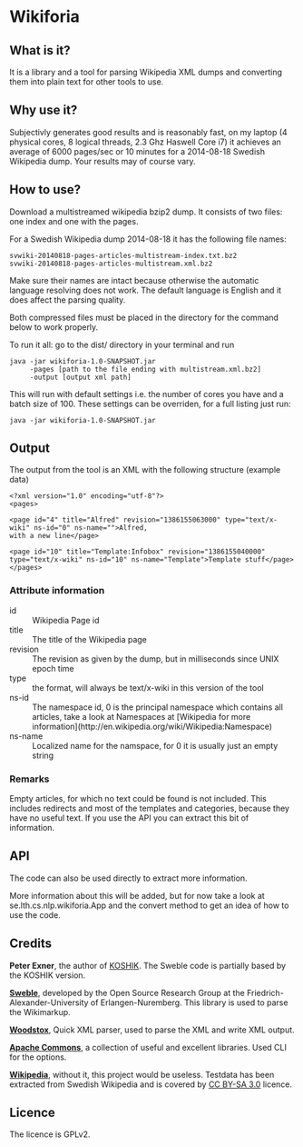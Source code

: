Wikiforia
=========

What is it?
-----------
It is a library and a tool for parsing Wikipedia XML dumps and converting them into plain text for other tools to use.

Why use it?
-----------
Subjectivly generates good results and is reasonably fast, on my laptop (4 physical cores, 8 logical threads, 2.3 Ghz Haswell Core i7) it achieves an average of 6000 pages/sec or 10 minutes for a 2014-08-18 Swedish Wikipedia dump. Your results may of course vary.

How to use?
-----------
Download a multistreamed wikipedia bzip2 dump. It consists of two files: one index and one with the pages.

For a Swedish Wikipedia dump 2014-08-18 it has the following file names:

	svwiki-20140818-pages-articles-multistream-index.txt.bz2
	svwiki-20140818-pages-articles-multistream.xml.bz2

Make sure their names are intact because otherwise the automatic language resolving does not work. The default language is English and it does affect the parsing quality.

Both compressed files must be placed in the directory for the command below to work properly.

To run it all: go to the dist/ directory in your terminal and run

	java -jar wikiforia-1.0-SNAPSHOT.jar 
	     -pages [path to the file ending with multistream.xml.bz2] 
	     -output [output xml path]

This will run with default settings i.e. the number of cores you have and a batch size of 100. These settings can be overriden, for a full listing just run:

	java -jar wikiforia-1.0-SNAPSHOT.jar

Output
------
The output from the tool is an XML with the following structure (example data)

	<?xml version="1.0" encoding="utf-8"?>
	<pages>
	
	<page id="4" title="Alfred" revision="1386155063000" type="text/x-wiki" ns-id="0" ns-name="">Alfred, 
	with a new line</page>
	
	<page id="10" title="Template:Infobox" revision="1386155040000" type="text/x-wiki" ns-id="10" ns-name="Template">Template stuff</page>
	</pages>

### Attribute information ###
<dl>
  <dt>id</dt>
  <dd>Wikipedia Page id</dd>

  <dt>title</dt>
  <dd>The title of the Wikipedia page</dd>
  
  <dt>revision</dt>
  <dd>The revision as given by the dump, but in milliseconds since UNIX epoch time</dd>
  
  <dt>type</dt>
  <dd>the format, will always be text/x-wiki in this version of the tool</dd>
  
  <dt>ns-id</dt>
  <dd>The namespace id, 0 is the principal namespace which contains all articles, take a look at Namespaces at [Wikipedia for more information](http://en.wikipedia.org/wiki/Wikipedia:Namespace)</dd>
  
  <dt>ns-name</dt>
  <dd>Localized name for the namspace, for 0 it is usually just an empty string</dd>
</dl>

### Remarks ###
Empty articles, for which no text could be found is not included. This includes redirects and most of the templates and categories, because they have no useful text. If you use the API you can extract this bit of information.

API
---
The code can also be used directly to extract more information.

More information about this will be added, but for now take a look at se.lth.cs.nlp.wikiforia.App and the convert method to get an idea of how to use the code.

Credits
-------
**Peter Exner**, the author of [KOSHIK](https://github.com/peterexner/KOSHIK). The Sweble code is partially based by the KOSHIK version.

**[Sweble](http://sweble.org)**, developed by the Open Source Research Group at the Friedrich-Alexander-University of Erlangen-Nuremberg. This library is used to parse the Wikimarkup.

**[Woodstox](http://woodstox.codehaus.org)**, Quick XML parser, used to parse the XML and write XML output.

**[Apache Commons](http://commons.apache.org)**, a collection of useful and excellent libraries. Used CLI for the options.

**[Wikipedia](http://www.wikipedia.org)**, without it, this project would be useless. Testdata has been extracted from Swedish Wikipedia and is covered by [CC BY-SA 3.0](http://creativecommons.org/licenses/by-sa/3.0/deed.en) licence.

Licence
-------
The licence is GPLv2.
